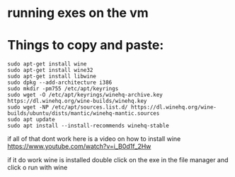 # running exes on the vm
# Things to copy and paste:

```
sudo apt-get install wine
sudo apt-get install wine32
sudo apt-get install libwine
sudo dpkg --add-architecture i386
sudo mkdir -pm755 /etc/apt/keyrings
sudo wget -O /etc/apt/keyrings/winehq-archive.key https://dl.winehq.org/wine-builds/winehq.key
sudo wget -NP /etc/apt/sources.list.d/ https://dl.winehq.org/wine-builds/ubuntu/dists/mantic/winehq-mantic.sources
sudo apt update
sudo apt install --install-recommends winehq-stable
```

if all of that dont work here is a video on how to install wine
https://www.youtube.com/watch?v=i_B0d1f_2Hw

if it do work wine is installed double click on the exe in the file manager and click o run with wine
